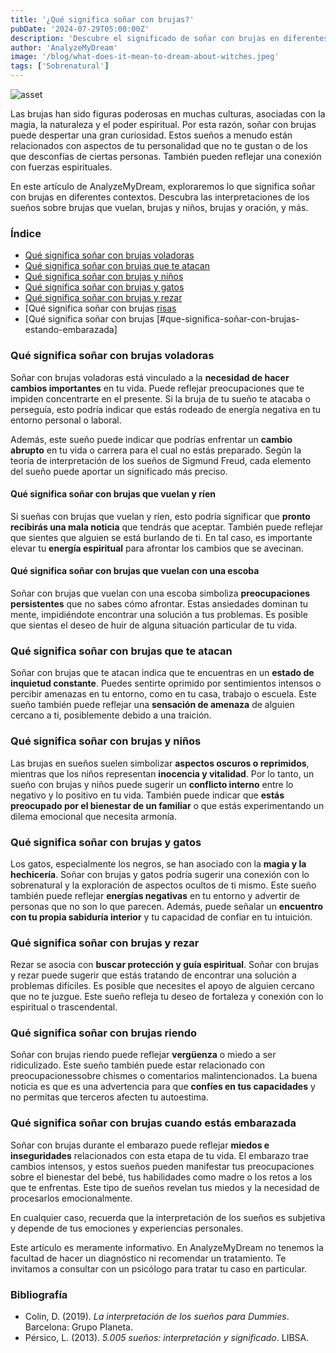 ```yaml
---
title: '¿Qué significa soñar con brujas?'
pubDate: '2024-07-29T05:00:00Z'
description: 'Descubre el significado de soñar con brujas en diferentes contextos, incluyendo brujas volando, atacando y más.'
author: 'AnalyzeMyDream'
image: '/blog/what-does-it-mean-to-dream-about-witches.jpeg'
tags: ['Sobrenatural']
---
```


![asset](/blog/what-does-it-mean-to-dream-about-witches.jpeg)

Las brujas han sido figuras poderosas en muchas culturas, asociadas con la magia, la naturaleza y el poder espiritual. Por esta razón, soñar con brujas puede despertar una gran curiosidad. Estos sueños a menudo están relacionados con aspectos de tu personalidad que no te gustan o de los que desconfías de ciertas personas. También pueden reflejar una conexión con fuerzas espirituales.

En este artículo de AnalyzeMyDream, exploraremos lo que significa soñar con brujas en diferentes contextos. Descubra las interpretaciones de los sueños sobre brujas que vuelan, brujas y niños, brujas y oración, y más.

### Índice

- [Qué significa soñar con brujas voladoras](#que-significa-soñar-con-brujas-voladoras)
- [Qué significa soñar con brujas que te atacan](#que-significa-soñar-con-brujas-que-te-atacan)
- [Qué significa soñar con brujas y niños](#que-significa-soñar-con-brujas-y-ninos)
- [Qué significa soñar con brujas y gatos](#que-significa-soñar-con-brujas-y-gatos)
- [Qué significa soñar con brujas y rezar](#que-significa-soñar-con-brujas-y-rezar)
- [Qué significa soñar con brujas [risas](#que-significa-soñar-con-brujas-risas)
- [Qué significa soñar con brujas [#que-significa-soñar-con-brujas-estando-embarazada]

### Qué significa soñar con brujas voladoras

Soñar con brujas voladoras está vinculado a la **necesidad de hacer cambios importantes** en tu vida. Puede reflejar preocupaciones que te impiden concentrarte en el presente. Si la bruja de tu sueño te atacaba o perseguía, esto podría indicar que estás rodeado de energía negativa en tu entorno personal o laboral.

Además, este sueño puede indicar que podrías enfrentar un **cambio abrupto** en tu vida o carrera para el cual no estás preparado. Según la teoría de interpretación de los sueños de Sigmund Freud, cada elemento del sueño puede aportar un significado más preciso.

#### Qué significa soñar con brujas que vuelan y ríen

Si sueñas con brujas que vuelan y ríen, esto podría significar que **pronto recibirás una mala noticia** que tendrás que aceptar. También puede reflejar que sientes que alguien se está burlando de ti. En tal caso, es importante elevar tu **energía espiritual** para afrontar los cambios que se avecinan.

#### Qué significa soñar con brujas que vuelan con una escoba

Soñar con brujas que vuelan con una escoba simboliza **preocupaciones persistentes** que no sabes cómo afrontar. Estas ansiedades dominan tu mente, impidiéndote encontrar una solución a tus problemas. Es posible que sientas el deseo de huir de alguna situación particular de tu vida.

### Qué significa soñar con brujas que te atacan

Soñar con brujas que te atacan indica que te encuentras en un **estado de inquietud constante**. Puedes sentirte oprimido por sentimientos intensos o percibir amenazas en tu entorno, como en tu casa, trabajo o escuela. Este sueño también puede reflejar una **sensación de amenaza** de alguien cercano a ti, posiblemente debido a una traición. 

### Qué significa soñar con brujas y niños

Las brujas en sueños suelen simbolizar **aspectos oscuros o reprimidos**, mientras que los niños representan **inocencia y vitalidad**. Por lo tanto, un sueño con brujas y niños puede sugerir un **conflicto interno** entre lo negativo y lo positivo en tu vida. También puede indicar que **estás preocupado por el bienestar de un familiar** o que estás experimentando un dilema emocional que necesita armonía. 

### Qué significa soñar con brujas y gatos

Los gatos, especialmente los negros, se han asociado con la **magia y la hechicería**. Soñar con brujas y gatos podría sugerir una conexión con lo sobrenatural y la exploración de aspectos ocultos de ti mismo. Este sueño también puede reflejar **energías negativas** en tu entorno y advertir de personas que no son lo que parecen. Además, puede señalar un **encuentro con tu propia sabiduría interior** y tu capacidad de confiar en tu intuición. 

### Qué significa soñar con brujas y rezar

Rezar se asocia con **buscar protección y guía espiritual**. Soñar con brujas y rezar puede sugerir que estás tratando de encontrar una solución a problemas difíciles. Es posible que necesites el apoyo de alguien cercano que no te juzgue. Este sueño refleja tu deseo de fortaleza y conexión con lo espiritual o trascendental.

### Qué significa soñar con brujas riendo

Soñar con brujas riendo puede reflejar **vergüenza** o miedo a ser ridiculizado. Este sueño también puede estar relacionado con preocupacionessobre chismes o comentarios malintencionados. La buena noticia es que es una advertencia para que **confíes en tus capacidades** y no permitas que terceros afecten tu autoestima.

### Qué significa soñar con brujas cuando estás embarazada

Soñar con brujas durante el embarazo puede reflejar **miedos e inseguridades** relacionados con esta etapa de tu vida. El embarazo trae cambios intensos, y estos sueños pueden manifestar tus preocupaciones sobre el bienestar del bebé, tus habilidades como madre o los retos a los que te enfrentas. Este tipo de sueños revelan tus miedos y la necesidad de procesarlos emocionalmente.

En cualquier caso, recuerda que la interpretación de los sueños es subjetiva y depende de tus emociones y experiencias personales.

Este artículo es meramente informativo. En AnalyzeMyDream no tenemos la facultad de hacer un diagnóstico ni recomendar un tratamiento. Te invitamos a consultar con un psicólogo para tratar tu caso en particular.

### Bibliografía

- Colin, D. (2019). *La interpretación de los sueños para Dummies*. Barcelona: Grupo Planeta.
- Pérsico, L. (2013). *5.005 sueños: interpretación y significado*. LIBSA.